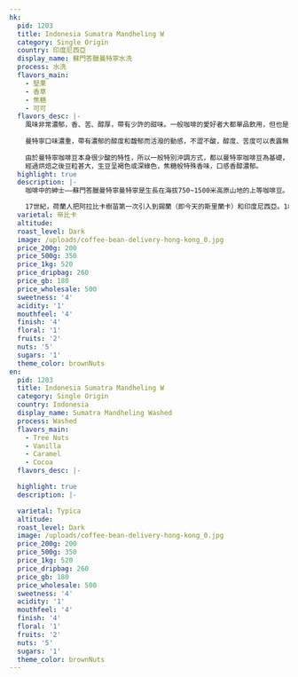 ```yaml
---
hk:
  pid: 1203
  title: Indonesia Sumatra Mandheling W
  category: Single Origin
  country: 印度尼西亞
  display_name: 蘇門答臘曼特寧水洗
  process: 水洗
  flavors_main:
    - 堅果
    - 香草
    - 焦糖
    - 可可
  flavors_desc: |-
    風味非常濃郁，香、苦、醇厚，帶有少許的甜味。一般咖啡的愛好者大都單品飲用，但也是調配混合咖啡不可或缺的品種。
          
    曼特寧口味濃重，帶有濃郁的醇度和馥郁而活潑的動感，不澀不酸，醇度、苦度可以表露無遺。曼特寧咖啡豆的外表可以說是最醜陋的，但是咖啡迷們說蘇門答臘咖啡豆越不好看，味道就越好、越醇、越滑。曼特寧咖啡被認為是世界上最醇厚的咖啡，在品嚐曼特寧的時候，你能在舌尖感覺到明顯的潤滑，它同時又有較低的酸度，但是這種酸度也能明顯地嘗到，跳躍的微酸混合著最濃郁的香味，讓你輕易就能體會到溫和馥郁中的活潑因子。除此之外，這種咖啡還有一種淡淡的泥土的芳香，也有人將它形容為草本植物的芳香。
        
    由於曼特寧咖啡豆本身很少酸的特性，所以一般特別沖調方式，都以曼特寧咖啡豆為基礎，在長時間的保溫或調製冰咖啡時，皆沒有令人討厭的酸澀口感出現。
    經過烘焙之後豆粒甚大，生豆呈褐色或深綠色，焦糖般特殊香味，口感香醇濃郁。
  highlight: true
  description: |-
    咖啡中的紳士——蘇門答臘曼特寧曼特寧是生長在海拔750~1500米高原山地的上等咖啡豆。

    17世紀，荷蘭人把阿拉比卡樹苗第一次引入到錫蘭（即今天的斯里蘭卡）和印度尼西亞。1877年，一次大規模的災難襲擊印尼諸島，咖啡鏽蝕病擊垮了幾乎全部的咖啡樹，人們不得不放棄已經經營了多年的阿拉比卡，而從非洲引進了抗病能力強的羅布斯塔咖啡樹。今天的印度尼西亞是個咖啡產量大國。咖啡的產地主要在爪哇、蘇門答臘和蘇拉威，羅布斯塔種類占總產量的90%。而蘇門答臘曼特寧則是稀少的阿拉比卡種類。這些樹被種植在海拔750米到1500米之間的山坡上，神秘而獨特的蘇門答臘種賦予了曼特寧咖啡香氣濃郁、口感豐厚、味道強烈、略帶有巧克力味和糖漿味。曼特寧咖啡豆顆粒較大，豆質較硬，栽種過程中很容易出現瑕疵，採收後通常要經過嚴格的人工挑選，如果管控過程不夠嚴格，很容易造成品質良莠不齊，加上烘焙程度不同也會直接影響口感，因此成為爭議較多的單品。
  varietal: 帝比卡
  altitude:
  roast_level: Dark
  image: /uploads/coffee-bean-delivery-hong-kong_0.jpg
  price_200g: 200
  price_500g: 350
  price_1kg: 520
  price_dripbag: 260
  price_gb: 180
  price_wholesale: 500
  sweetness: '4'
  acidity: '1'
  mouthfeel: '4'
  finish: '4'
  floral: '1'
  fruits: '2'
  nuts: '5'
  sugars: '1'
  theme_color: brownNuts
en:
  pid: 1203
  title: Indonesia Sumatra Mandheling W
  category: Single Origin
  country: Indonesia
  display_name: Sumatra Mandheling Washed
  process: Washed
  flavors_main:
    - Tree Nuts
    - Vanilla
    - Caramel
    - Cocoa
  flavors_desc: |-

  highlight: true
  description: |-

  varietal: Typica
  altitude:
  roast_level: Dark
  image: /uploads/coffee-bean-delivery-hong-kong_0.jpg
  price_200g: 200
  price_500g: 350
  price_1kg: 520
  price_dripbag: 260
  price_gb: 180
  price_wholesale: 500
  sweetness: '4'
  acidity: '1'
  mouthfeel: '4'
  finish: '4'
  floral: '1'
  fruits: '2'
  nuts: '5'
  sugars: '1'
  theme_color: brownNuts
---
```

